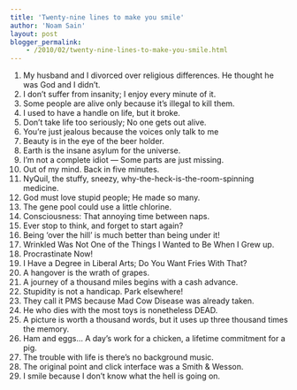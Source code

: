 ```yaml
---
title: 'Twenty-nine lines to make you smile'
author: 'Noam Sain'
layout: post
blogger_permalink:
    - /2010/02/twenty-nine-lines-to-make-you-smile.html
---
```


1. My husband and I divorced over religious differences. He thought he was God and I didn’t.
2. I don’t suffer from insanity; I enjoy every minute of it.
3. Some people are alive only because it’s illegal to kill them.
4. I used to have a handle on life, but it broke.
5. Don’t take life too seriously; No one gets out alive.
6. You’re just jealous because the voices only talk to me
7. Beauty is in the eye of the beer holder.
8. Earth is the insane asylum for the universe.
9. I’m not a complete idiot — Some parts are just missing.
10. Out of my mind. Back in five minutes.
11. NyQuil, the stuffy, sneezy, why-the-heck-is-the-room-spinning medicine.
12. God must love stupid people; He made so many.
13. The gene pool could use a little chlorine.
14. Consciousness: That annoying time between naps.
15. Ever stop to think, and forget to start again?
16. Being ‘over the hill’ is much better than being under it!
17. Wrinkled Was Not One of the Things I Wanted to Be When I Grew up.
18. Procrastinate Now!
19. I Have a Degree in Liberal Arts; Do You Want Fries With That?
20. A hangover is the wrath of grapes.
21. A journey of a thousand miles begins with a cash advance.
22. Stupidity is not a handicap. Park elsewhere!
23. They call it PMS because Mad Cow Disease was already taken.
24. He who dies with the most toys is nonetheless DEAD.
25. A picture is worth a thousand words, but it uses up three thousand times the memory.
26. Ham and eggs… A day’s work for a chicken, a lifetime commitment for a pig.
27. The trouble with life is there’s no background music.
28. The original point and click interface was a Smith &amp; Wesson.
29. I smile because I don’t know what the hell is going on.